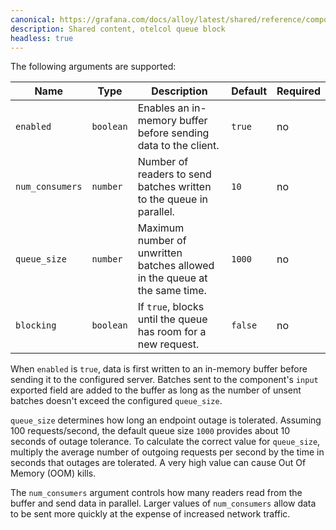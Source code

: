 ```yaml
---
canonical: https://grafana.com/docs/alloy/latest/shared/reference/components/otelcol-queue-block/
description: Shared content, otelcol queue block
headless: true
---
```


The following arguments are supported:

| Name            | Type      | Description                                                                | Default | Required |
| --------------- | --------- | -------------------------------------------------------------------------- | ------- | -------- |
| `enabled`       | `boolean` | Enables an in-memory buffer before sending data to the client.             | `true`  | no       |
| `num_consumers` | `number`  | Number of readers to send batches written to the queue in parallel.        | `10`    | no       |
| `queue_size`    | `number`  | Maximum number of unwritten batches allowed in the queue at the same time. | `1000`  | no       |
| `blocking`      | `boolean` | If `true`, blocks until the queue has room for a new request.              | `false` | no       |

When `enabled` is `true`, data is first written to an in-memory buffer before sending it to the configured server.
Batches sent to the component's `input` exported field are added to the buffer as long as the number of unsent batches doesn't exceed the configured `queue_size`.

`queue_size` determines how long an endpoint outage is tolerated.
Assuming 100 requests/second, the default queue size `1000` provides about 10 seconds of outage tolerance.
To calculate the correct value for `queue_size`, multiply the average number of outgoing requests per second by the time in seconds that outages are tolerated. A very high value can cause Out Of Memory (OOM) kills.

The `num_consumers` argument controls how many readers read from the buffer and send data in parallel.
Larger values of `num_consumers` allow data to be sent more quickly at the expense of increased network traffic.
